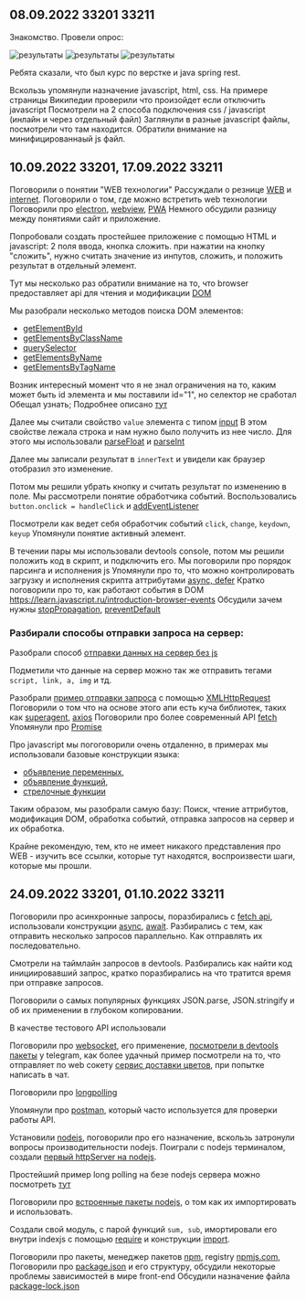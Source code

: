 ## 08.09.2022 33201 33211

Знакомство.
Провели опрос:

![результаты](./survey/1.png)
![результаты](./survey/2.png)
![результаты](./survey/3.png)

Ребята сказали, что был курс по верстке и java spring rest.

Вскользь упомянули назначение javascript, html, css.
На примере страницы Википедии проверили что произойдет если отключить javascript
Посмотрели на 2 способа подключения css / javascript (инлайн и через отдельный файл)
Заглянули в разные javascript файлы, посмотрели что там находится.
Обратили внимание на минифицированнаый js файл.


## 10.09.2022 33201, 17.09.2022 33211
Поговорили о понятии "WEB технологии"
Рассуждали о резнице [WEB](https://en.wikipedia.org/wiki/World_Wide_Web) и [internet](https://en.wikipedia.org/wiki/Internet).
Поговорили о том, где можно встретить web технологии
Поговорили про [electron](https://www.electronjs.org/), [webview](https://developer.android.com/reference/android/webkit/WebView),
[PWA](https://en.wikipedia.org/wiki/Progressive_web_app)
Немного обсудили разницу между понятиями сайт и приложение.

Попробовали создать простейшее приложение с помощью HTML и javascript: 2 поля ввода, кнопка сложить. при нажатии на кнопку "сложить", нужно считать значение из инпутов, сложить, и положить результат в отдельный элемент.

Тут мы несколько раз обратили внимание на то, что browser предоставляет api для чтения и модификации [DOM](https://developer.mozilla.org/ru/docs/Web/API/Document_Object_Model/Introduction)

Мы разобрали несколько методов поиска DOM элементов:
- [getElementById](https://developer.mozilla.org/ru/docs/Web/API/Document/getElementById)
- [getElementsByClassName](https://developer.mozilla.org/ru/docs/Web/API/Document/querySelector)
- [querySelector](https://developer.mozilla.org/ru/docs/Web/API/Document/getElementsByClassName)
- [getElementsByName](https://developer.mozilla.org/ru/docs/Web/API/Document/getElementsByName)
- [getElementsByTagName](https://developer.mozilla.org/ru/docs/Web/API/Document/getElementsByTagName)

Возник интересный момент что я не знал ограничения на то, каким может быть id элемента и мы поставили id="1", но селектор не сработал
Обещал узнать; Подробнее описано [тут](https://developer.mozilla.org/en-US/docs/Web/HTML/Global_attributes/id)

Далее мы считали свойство `value` элемента с типом [input](https://developer.mozilla.org/en-US/docs/Web/HTML/Element/input)
В этом свойстве лежала строка и нам нужно было получить из нее число. Для этого мы использовали [parseFloat](https://developer.mozilla.org/ru/docs/Web/JavaScript/Reference/Global_Objects/parseFloat) и [parseInt](https://developer.mozilla.org/ru/docs/Web/JavaScript/Reference/Global_Objects/parseInt)

Далее мы записали результат в `innerText` и увидели как браузер отобразил это изменение.

Потом мы решили убрать кнопку и считать результат по изменению в поле.
Мы рассмотрели понятие обработчика событий. 
Воспользовались `button.onclick = handleClick` и [addEventListener](https://www.w3schools.com/jsref/met_element_addeventlistener.asp)

Посмотрели как ведет себя обработчик событий `click`, `change`, `keydown`, `keyup`
Упомянули понятие активный элемент.

В течении пары мы использовали devtools console, потом мы решили положить код в скрипт, и подключить его. Мы поговорили про порядок парсинга и исполнения js
Упомянули про то, что можно контролировать загрузку и исполнения скрипта аттрибутами [async, defer](https://javascript.info/script-async-defer)
Кратко поговорили про то, как работают события в DOM https://learn.javascript.ru/introduction-browser-events
Обсудили зачем нужны [stopPropagation](https://developer.mozilla.org/ru/docs/Web/API/Event/stopPropagation), [preventDefault](https://developer.mozilla.org/ru/docs/Web/API/Event/preventDefault)

### Разбирали способы отправки запроса на сервер:

Разобрали способ [отправки данных на сервер без js](https://developer.mozilla.org/en-US/docs/Learn/Forms/Sending_and_retrieving_form_data)

Подметили что данные на сервер можно так же отправить тегами `script, link, a, img`  и тд.

Разобрали [пример отправки запроса](https://javascript.info/xmlhttprequest) с помощью [XMLHttpRequest](https://developer.mozilla.org/ru/docs/Web/API/XMLHttpRequest)
Поговорили о том что на основе этого апи есть куча библиотек, таких как [superagent](https://www.npmjs.com/package/superagent), [axios](https://github.com/axios/axios)
Поговорили про более современный API [fetch](https://developer.mozilla.org/ru/docs/Web/API/Fetch_API/Using_Fetch)
Упомянули про [Promise](https://developer.mozilla.org/en-US/docs/Web/JavaScript/Reference/Global_Objects/Promise)

Про javascript мы погоговорили очень отдаленно, в примерах мы использовали базовые конструкции языка:
- [объявление переменных](https://learn.javascript.ru/variables),
- [объявление функций](https://learn.javascript.ru/variables),
- [стрелочные функции](https://learn.javascript.ru/arrow-functions-basics)

Таким образом, мы разобрали самую базу:
Поиск, чтение аттрибутов, модификация DOM, обработка событий, отправка запросов на сервер и их обработка.

Крайне рекомендую, тем, кто не имеет никакого представления про WEB - изучить все ссылки, которые тут находятся, воспроизвести шаги, которые мы прошли.

## 24.09.2022 33201, 01.10.2022 33211

Поговорили про асинхронные запросы, поразбирались с 
[fetch api](https://developer.mozilla.org/en-US/docs/Web/API/Fetch_API), использовали конструкции [async](https://developer.mozilla.org/en-US/docs/Web/JavaScript/Reference/Statements/async_function), [await](https://developer.mozilla.org/en-US/docs/Web/JavaScript/Reference/Operators/await).
Разбирались с тем, как отправить несколько запросов параллельно. Как отправлять их последовательно. 

Смотрели на таймлайн запросов в devtools. Разбирались как найти код инициировавший запрос, кратко поразбирались на что тратится время при отправке запросов.

Поговорили о самых популярных функциях JSON.parse, JSON.stringify и об их применении в глубоком копировании.

В качестве тестового API использовали

Поговорили про [websocket](https://javascript.info/websocket), его применение, [посмотрели в devtools пакеты](https://developer.chrome.com/docs/devtools/network/) у telegram, как более удачный пример посмотрели на то, что отправляет по web сокету [сервис доставки цветов](https://spb.flowers-sib.ru), при попытке написать в чат.

Поговорили про [longpolling](https://javascript.info/long-polling)

Упомянули про [postman](https://www.postman.com/), который часто используется для проверки работы API.

Установили [nodejs](https://nodejs.org/), поговорили про его назначение, вскользь затронули вопросы производительности nodejs.
Поиграли с nodejs терминалом, создали [первый httpServer на nodejs](https://nodejs.org/en/knowledge/HTTP/servers/how-to-create-a-HTTP-server/).

Простейший пример long polling на безе nodejs сервера можно посмотреть [тут](https://github.com/stepancar-web-programming/auto-page-reload)

Поговорили про [встроенные пакеты nodejs](https://www.w3schools.com/nodejs/ref_modules.asp), о том как их импортировать и использовать.

Создали свой модуль, с парой функций `sum, sub`, имортировали его внутри indexjs c помощью [require](https://nodejs.org/en/knowledge/getting-started/what-is-require/) и конструкции [import](https://developer.mozilla.org/en-US/docs/Web/JavaScript/Reference/Statements/import).

Поговорили про пакеты, менеджер пакетов [npm](https://en.wikipedia.org/wiki/Npm_(software)), registry [npmjs.com](https://www.npmjs.com/), 
Поговорили про [package.json](https://docs.npmjs.com/cli/v8/configuring-npm/package-json) и его структуру, обсудили некоторые проблемы зависимостей в мире front-end
Обсудили назначение файла [package-lock.json](https://docs.npmjs.com/cli/v8/configuring-npm/package-lock-json)
